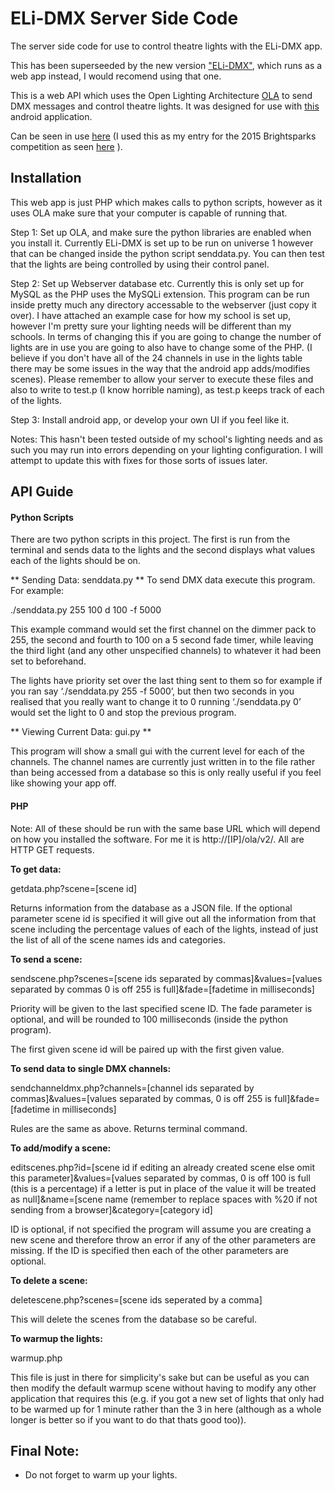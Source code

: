 # ELi-DMX Server Side Code
The server side code for use to control theatre lights with the ELi-DMX app.

This has been superseeded by the new version ["ELi-DMX"](http://www.github.com/cordwella/eli-dmx), which runs as a web app instead, I would recomend using that one.

This is a web API which uses the Open Lighting Architecture [OLA](https://www.openlighting.org/ola/) to send DMX messages and control theatre lights. It was designed for use with [this](https://github.com/cordwella/eli-dmx-android) android application.

Can be seen in use [here](https://www.youtube.com/watch?v=VUXlRPttL04) (I used this as my entry for the 2015 Brightsparks competition as seen [here](http://www.brightsparks.org.nz/elidmx-software/) ).

## Installation
This web app is just PHP which makes calls to python scripts, however as it uses OLA make sure that your computer is capable of running that. 

Step 1: Set up OLA, and make sure the python libraries are enabled when you install it. Currently ELi-DMX is set up to be run on universe 1 however that can be changed inside the python script senddata.py. You can then test that the lights are being controlled by using their control panel.

Step 2: Set up Webserver database etc. Currently this is only set up for MySQL as the PHP uses the MySQLi extension. This program can be run inside pretty much any directory accessable to the webserver (just copy it over). I have attached an example case for how my school is set up, however I'm pretty sure your lighting needs will be different than my schools. In terms of changing this if you are going to change the number of lights are in use you are going to also have to change some of the PHP. (I believe if you don't have all of the 24 channels in use in the lights table there may be some issues in the way that the android app adds/modifies scenes). Please remember to allow your server to execute these files and also to write to test.p (I know horrible naming), as test.p keeps track of each of the lights.

Step 3: Install android app, or develop your own UI if you feel like it.

Notes: This hasn't been tested outside of my school's lighting needs and as such you may run into errors depending on your lighting configuration. I will attempt to update this with fixes for those sorts of issues later.

## API Guide
#### Python Scripts

There are two python scripts in this project. The first is run from the terminal and sends data to the lights and the second displays what values each of the lights should be on. 

** Sending Data: senddata.py **
To send DMX data execute this program. For example:

./senddata.py 255 100 d 100 -f 5000

This example command would set the first channel on the dimmer pack to 255, the second and fourth to 100 on a 5 second fade timer, while leaving the third light  (and any other unspecified channels) to whatever it had been set to beforehand.

The lights have priority set over the last thing sent to them so for example if you ran say ‘./senddata.py 255 -f 5000’, but then two seconds in you realised that you really want to change it to 0 running ‘./senddata.py 0’ would set the light to 0 and stop the previous program.

** Viewing Current Data: gui.py **

This program will show a small gui with the current level for each of the channels. The channel names are currently just written in to the file rather than being accessed from a database so this is only really useful if you feel like showing your app off.

#### PHP

Note: All of these should be run with the same base URL which will depend on how you installed the software. For me it is http://[IP]/ola/v2/. All are HTTP GET requests.

**To get data:**

getdata.php?scene=[scene id]

Returns information from the database as a JSON file. If the optional parameter scene id is specified it will give out all the information from that scene including the percentage values of each of the lights, instead of just the list of all of the scene names ids and categories.

**To send a scene:**

sendscene.php?scenes=[scene ids separated by commas]&values=[values separated by commas 0 is off 255 is full]&fade=[fadetime in milliseconds]

Priority will be given to the last specified scene ID.
The fade parameter is optional, and will be rounded to 100 milliseconds (inside the python program). 

The first given scene id will be paired up with the first given value.


**To send data to single DMX channels:**

sendchanneldmx.php?channels=[channel ids separated by commas]&values=[values separated by commas, 0 is off 255 is full]&fade=[fadetime in milliseconds]

Rules are the same as above. Returns terminal command.

**To add/modify a scene:**

editscenes.php?id=[scene id if editing an already created scene else omit this parameter]&values=[values separated by commas, 0 is off 100 is full (this is a percentage) if a letter is put in place of the value it will be treated as null]&name=[scene name (remember to replace spaces with %20 if not sending from a browser]&category=[category id]

ID is optional, if not specified the program will assume you are creating a new scene and therefore throw an error if any of the other parameters are missing. If the ID is specified then each of the other parameters are optional.

**To delete a scene:**

deletescene.php?scenes=[scene ids seperated by a comma]

This will delete the scenes from the database so be careful.

**To warmup the lights:**

warmup.php

This file is just in there for simplicity's sake but can be useful as you can then modify the default warmup scene without having to modify any other application that requires this (e.g. if you got a new set of lights that only had to be warmed up for 1 minute rather than the 3 in here (although as a whole longer is better so if you want to do that thats good too)).

## Final Note:
* Do not forget to warm up your lights.
